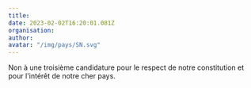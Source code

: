 ```yaml
---
title: 
date: 2023-02-02T16:20:01.081Z
organisation: 
author: 
avatar: "/img/pays/SN.svg"
---
```


Non à une troisième candidature pour le respect de notre constitution et pour l'intérêt de notre cher pays.
